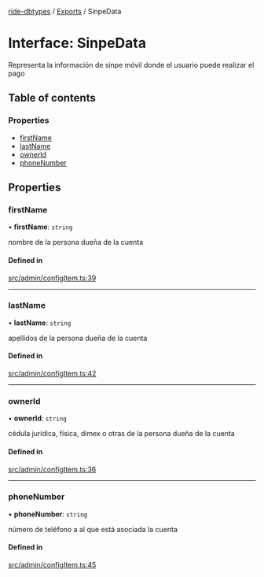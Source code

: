[ride-dbtypes](../README.md) / [Exports](../modules.md) / SinpeData

# Interface: SinpeData

Representa la información de sinpe móvil donde el usuario puede realizar el pago

## Table of contents

### Properties

- [firstName](SinpeData.md#firstname)
- [lastName](SinpeData.md#lastname)
- [ownerId](SinpeData.md#ownerid)
- [phoneNumber](SinpeData.md#phonenumber)

## Properties

### firstName

• **firstName**: `string`

nombre de la persona dueña de la cuenta

#### Defined in

[src/admin/configItem.ts:39](https://github.com/gatitolabs/ride-dbtypes/blob/27afd4e/src/admin/configItem.ts#L39)

___

### lastName

• **lastName**: `string`

apellidos de la persona dueña de la cuenta

#### Defined in

[src/admin/configItem.ts:42](https://github.com/gatitolabs/ride-dbtypes/blob/27afd4e/src/admin/configItem.ts#L42)

___

### ownerId

• **ownerId**: `string`

cédula jurídica, física, dimex o otras de la persona dueña de la cuenta

#### Defined in

[src/admin/configItem.ts:36](https://github.com/gatitolabs/ride-dbtypes/blob/27afd4e/src/admin/configItem.ts#L36)

___

### phoneNumber

• **phoneNumber**: `string`

número de teléfono a al que está asociada la cuenta

#### Defined in

[src/admin/configItem.ts:45](https://github.com/gatitolabs/ride-dbtypes/blob/27afd4e/src/admin/configItem.ts#L45)
